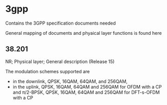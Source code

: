 # 3gpp
Contains the 3GPP specification documents needed

General mapping of documents  and phyaical layer functions is found here
## 38.201
NR; Physical layer; General description
(Release 15)

The modulation schemes supported are 
-	in the downlink, QPSK, 16QAM, 64QAM, and 256QAM,
-	in the uplink, QPSK, 16QAM, 64QAM and 256QAM for OFDM with a CP and π/2-BPSK, QPSK, 16QAM, 64QAM and 256QAM for DFT-s-OFDM with a CP



